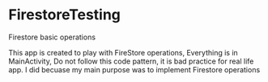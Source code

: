 # FirestoreTesting
Firestore basic operations 


This app is created to play with FireStore operations, Everything is in MainActivity, Do not follow this code pattern, it is
bad practice for real life app. I did becuase my main purpose was to implement  Firestore operations
